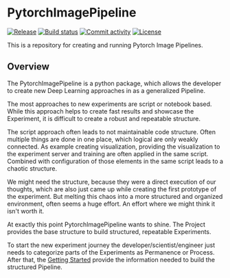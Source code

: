 # PytorchImagePipeline

[![Release](https://img.shields.io/github/v/release/makanu/PytorchPipeline)](https://img.shields.io/github/v/release/makanu/PytorchPipeline)
[![Build status](https://img.shields.io/github/actions/workflow/status/makanu/PytorchPipeline/main.yml?branch=main)](https://github.com/makanu/PytorchPipeline/actions/workflows/main.yml?query=branch%3Amain)
[![Commit activity](https://img.shields.io/github/commit-activity/m/makanu/PytorchPipeline)](https://img.shields.io/github/commit-activity/m/makanu/PytorchPipeline)
[![License](https://img.shields.io/github/license/makanu/PytorchPipeline)](https://img.shields.io/github/license/makanu/PytorchPipeline)

This is a repository for creating and running Pytorch Image Pipelines.

## Overview

The PytorchImagePipeline is a python package, which allows the developer to create new Deep Learning approaches in as a generalized Pipeline.

The most approaches to new experiments are script or notebook based.
While this approach helps to create fast results and showcase the Experiment, it is difficult to create a robust and repeatable structure.

The script approach often leads to not maintainable code structure.
Often multiple things are done in one place, which logical are only weakly connected.
As example creating visualization, providing the visualization to the experiment server and training are often applied in the same script.
Combined with configuration of those elements in the same script leads to a chaotic structure.

We might need the structure, because they were a direct execution of our thoughts, which are also just came up while creating the first prototype of the experiment.
But melting this chaos into a more structured and organized environment, often seems a huge effort.
An effort where we might think it isn't worth it.

At exactly this point PytorchImagePipeline wants to shine.
The Project provides the base structure to build structured, repeatable Experiments.

To start the new experiment journey the developer/scientist/engineer just needs to categorize parts of the Experiments as Permanence or Process.
After that, the [Getting Started](getting_started.md) provide the information needed to build the structured Pipeline.
